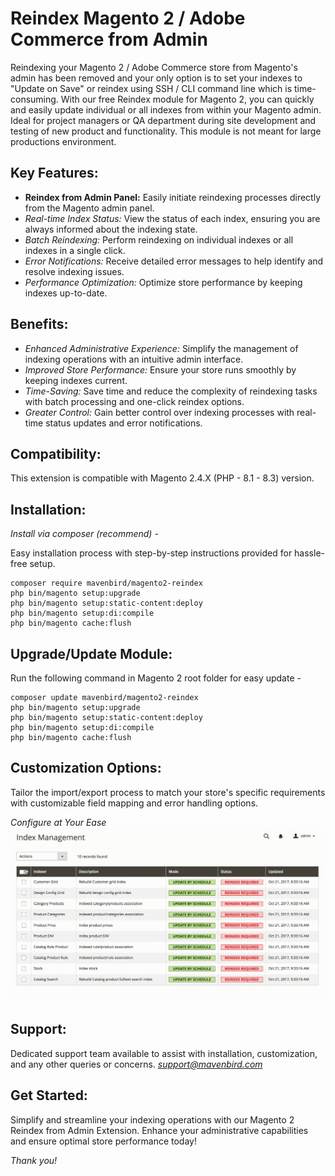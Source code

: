 # Reindex Magento 2 / Adobe Commerce from Admin

Reindexing your Magento 2 / Adobe Commerce store from Magento's admin has been removed and your only option is to set your indexes to "Update on Save" or reindex using SSH / CLI command line which is time-consuming. With our free Reindex module for Magento 2, you can quickly and easily update individual or all indexes from within your Magento admin. Ideal for project managers or QA department during site development and testing of new product and functionality. This module is not meant for large productions environment.

## Key Features:

- **Reindex from Admin Panel:**
Easily initiate reindexing processes directly from the Magento admin panel.
- *Real-time Index Status:*
View the status of each index, ensuring you are always informed about the indexing state.
- *Batch Reindexing:*
Perform reindexing on individual indexes or all indexes in a single click.
- *Error Notifications:*
Receive detailed error messages to help identify and resolve indexing issues.
- *Performance Optimization:*
Optimize store performance by keeping indexes up-to-date.

## Benefits:

- *Enhanced Administrative Experience:*
Simplify the management of indexing operations with an intuitive admin interface.
- *Improved Store Performance:*
Ensure your store runs smoothly by keeping indexes current.
- *Time-Saving:*
Save time and reduce the complexity of reindexing tasks with batch processing and one-click reindex options.
- *Greater Control:*
Gain better control over indexing processes with real-time status updates and error notifications.

## Compatibility:
This extension is compatible with Magento 2.4.X (PHP - 8.1 - 8.3) version.

## Installation:
*Install via composer (recommend)* - 

Easy installation process with step-by-step instructions provided for hassle-free setup.
~~~~~~~~~~~~~~~~~~~~~
composer require mavenbird/magento2-reindex
php bin/magento setup:upgrade
php bin/magento setup:static-content:deploy
php bin/magento setup:di:compile
php bin/magento cache:flush
~~~~~~~~~~~~~~~~~~~~~

## Upgrade/Update Module:
Run the following command in Magento 2 root folder for easy update -
~~~~~~~~~~~~~~~~~~~~~
composer update mavenbird/magento2-reindex
php bin/magento setup:upgrade
php bin/magento setup:static-content:deploy
php bin/magento setup:di:compile
php bin/magento cache:flush
~~~~~~~~~~~~~~~~~~~~~

## Customization Options:
Tailor the import/export process to match your store's specific requirements with customizable field mapping and error handling options.

*Configure at Your Ease*
![Magento Reindex](./doc/gif/Reindex-Magento-2-from-Admin-by-Mavenbird.gif)

## Support:
Dedicated support team available to assist with installation, customization, and any other queries or concerns.
*[support@mavenbird.com](mailto:support@mavenbird.com)* 

## Get Started:
Simplify and streamline your indexing operations with our Magento 2 Reindex from Admin Extension. Enhance your administrative capabilities and ensure optimal store performance today!

*Thank you!*